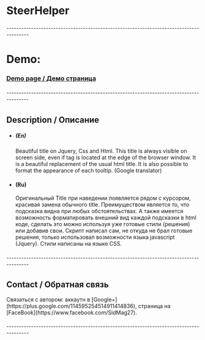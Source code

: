 SteerHelper
===========
<h6>---------------------------------------------------------------------------------------</h6>
<h1>Demo:</h1>
<h3><a href="http://ms27.github.io/CursorHelp/">Demo page / Демо страница</a></h3>
<h6>---------------------------------------------------------------------------------------</h6>
<h2>Description / Описание</h2>
<ul>
  <li>
    <h5>(En)</h5>
      Beautiful title on Jquery, Css and Html. This title is always visible on screen side, even if tag is located at the      edge of the browser window. It is a beautiful replacement of the usual html title. It is also possible to format the       appearance of each tooltip. (Google translator)
  </li>
  <li>
    <h4>(Ru)</h4>
      Оригинальный Title при наведении появляется рядом с курсором, красивая замена обычного title. Преимуществом является      то, что подсказка видна при любых обстоятельствах. А также имеется возможность форматировать внешний вид каждой            подсказки в html коде, сделать это можно используя уже готовые стили (решения) или добавив свои.
      Скрипт написал сам, не откуда не брал готовые решения, только использовал возможности языка javascript (Jquery).          Стили написаны на языке CSS.
  </li>
</ul>
<h6>---------------------------------------------------------------------------------------</h6>
<h2>Contact / Обратная связь</h2>
  Cвязаться с автором: аккаутн в [Google+](https://plus.google.com/114595254514911414836), страница на [FaceBook](https://www.facebook.com/SidMag27).
<h6>---------------------------------------------------------------------------------------</h6>
